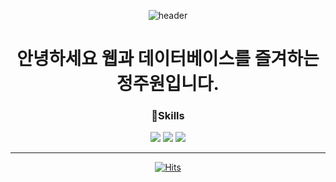 <div align = center>
  
![header](https://capsule-render.vercel.app/api?type=Rect&color=gradient&text=Juwon%20Github%20%20&height=200&fontSize=90&fontColor=ffffff&animation=fadeIn&font=)

# 안녕하세요 웹과 데이터베이스를 즐겨하는 정주원입니다.

### 🔧Skills
<img src="https://img.shields.io/badge/javascript-F7DF1E?style=flat&logo=javascript&logoColor=black"> 
<img src="https://img.shields.io/badge/HTML5-E34F26?style=flat&logo=HTML5&logoColor=white" />
<img src="https://img.shields.io/badge/CSS3-1572B6?style=flat&logo=CSS3&logoColor=white" />


<hr>

[![Hits](https://hits.seeyoufarm.com/api/count/incr/badge.svg?url=https%3A%2F%2Fgithub.com%2Fdreamcoffee&count_bg=%237F7FD5&title_bg=%23555555&icon=github.svg&icon_color=%23E7E7E7&title=HITS&edge_flat=false)](https://hits.seeyoufarm.com)
</div>

